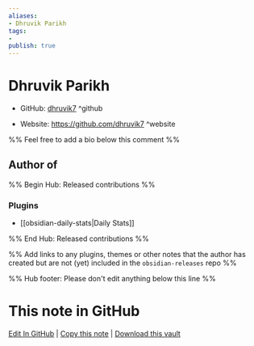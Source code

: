 ```yaml
---
aliases:
- Dhruvik Parikh
tags:
- 
publish: true
---
```


# Dhruvik Parikh

- GitHub: [dhruvik7](https://github.com/dhruvik7/) ^github
<!-- - Discord: `@` ^discord-->
- Website: <https://github.com/dhruvik7> ^website
<!-- - [[Publish sites|Publish site]]: ^publish-->

%% Feel free to add a bio below this comment %%


## Author of

%% Begin Hub: Released contributions %%
### Plugins
- [[obsidian-daily-stats|Daily Stats]]

%% End Hub: Released contributions %%

%% Add links to any plugins, themes or other notes that the author has created but are not (yet) included in the `obsidian-releases` repo %%

<!--
### Unlisted plugins
-->

<!--
### Others
-->

<!--
## Sponsor this author
-->

<!-- - [[GitHub sponsors]]: [Sponsor @dhruvik7 on GitHub Sponsors](https://github.com/sponsors/dhruvik7) ^github-sponsor-->
<!-- - [[Buy me a coffee]]: <https://> ^buy-me-a-coffee-->
<!-- - [[PayPal]]: <https://> ^paypal-->
<!-- - [[Patreon]]: <https://> ^patreon-->

<!--
## Follow this author
-->

<!-- - [[YouTube Channels|On YouTube]]: <https://> ^youtube-->
<!-- - Twitter: <https://> ^twitter-->
<!-- - ... -->

%% Hub footer: Please don't edit anything below this line %%

# This note in GitHub

<span class="git-footer">[Edit In GitHub](https://github.dev/obsidian-community/obsidian-hub/blob/main/01%20-%20Community/People/dhruvik7.md "git-hub-edit-note") | [Copy this note](https://raw.githubusercontent.com/obsidian-community/obsidian-hub/main/01%20-%20Community/People/dhruvik7.md "git-hub-copy-note") | [Download this vault](https://github.com/obsidian-community/obsidian-hub/archive/refs/heads/main.zip "git-hub-download-vault") </span>
